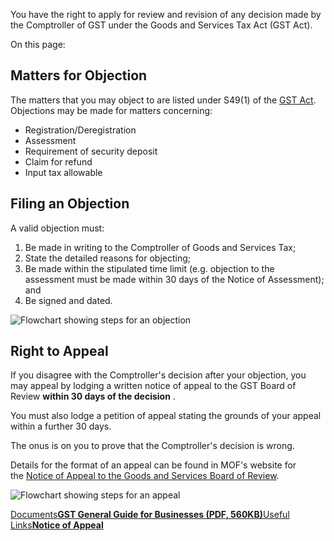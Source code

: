 You have the right to apply for review and revision of any decision made by the Comptroller of GST under the Goods and Services Tax Act (GST Act).

On this page:

## Matters for Objection

The matters that you may object to are listed under S49(1) of the [GST Act](https://sso.agc.gov.sg/Act/GSTA1993 "GST Act"). Objections
may be made for matters concerning:

- Registration/Deregistration
- Assessment
- Requirement of security deposit
- Claim for refund
- Input tax allowable

## Filing an Objection

A valid objection must:

1. Be made in writing to the Comptroller of Goods and Services Tax;
2. State the detailed reasons for objecting;
3. Be made within the stipulated time limit (e.g. objection to the assessment must be made within 30 days of the Notice of Assessment); and
4. Be signed and dated.

![Flowchart showing steps for an objection](https://www.iras.gov.sg/media/images/default-source/uploadedimages/filing-an-objection-flowchart.png?sfvrsn=dbd8325_4)

## Right to Appeal

If you disagree with the Comptroller's decision after your objection, you may appeal by lodging a written notice of appeal to the GST Board of Review **within 30 days of the decision** .

You must also lodge a petition of appeal stating the grounds of your appeal within a further 30 days.

The onus is on you to prove that the Comptroller's decision is wrong.

Details for the format of an appeal can be found in MOF's website for the [Notice of Appeal to the Goods and Services Board of Review](https://www.mof.gov.sg/policies/taxes/appeal-to-board-of-review "Notice of Appeal to the Goods and Services Board of Review").

![Flowchart showing steps for an appeal](https://www.iras.gov.sg/media/images/default-source/uploadedimages/filing-an-appeal-flowchart.png?sfvrsn=ffb88294_4)

[Documents**GST General Guide for Businesses (PDF, 560KB)**](https://www.iras.gov.sg/docs/default-source/default-document-library/etaxguide_gst_gst-general-guide-for-businesses.pdf?sfvrsn=6847599b_17)[Useful Links**Notice of Appeal**](https://www.mof.gov.sg/policies/taxes/appeal-to-board-of-review)